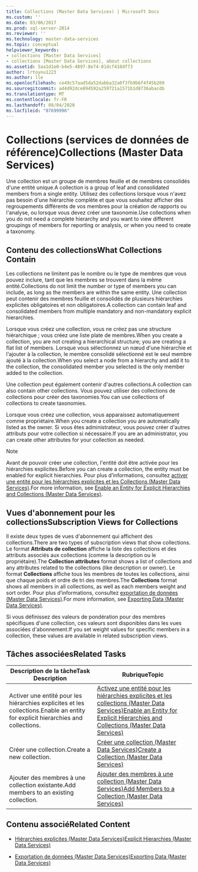 ```yaml
---
title: Collections (Master Data Services) | Microsoft Docs
ms.custom: ''
ms.date: 03/06/2017
ms.prod: sql-server-2014
ms.reviewer: ''
ms.technology: master-data-services
ms.topic: conceptual
helpviewer_keywords:
- collections [Master Data Services]
- collections [Master Data Services], about collections
ms.assetid: 5aa1d1e0-b4e5-4897-8e74-01dcf418df73
author: lrtoyou1223
ms.author: lle
ms.openlocfilehash: ce49c57aad5da52dabba32a0f3fb9b6f4f45b209
ms.sourcegitcommit: ad4d92dce894592a259721a1571b1d8736abacdb
ms.translationtype: MT
ms.contentlocale: fr-FR
ms.lasthandoff: 08/04/2020
ms.locfileid: "87699996"
---
```

# <a name="collections-master-data-services"></a><span data-ttu-id="ec0e6-102">Collections (services de données de référence)</span><span class="sxs-lookup"><span data-stu-id="ec0e6-102">Collections (Master Data Services)</span></span>
  <span data-ttu-id="ec0e6-103">Une collection est un groupe de membres feuille et de membres consolidés d'une entité unique.</span><span class="sxs-lookup"><span data-stu-id="ec0e6-103">A collection is a group of leaf and consolidated members from a single entity.</span></span> <span data-ttu-id="ec0e6-104">Utilisez des collections lorsque vous n'avez pas besoin d'une hiérarchie complète et que vous souhaitez afficher des regroupements différents de vos membres pour la création de rapports ou l'analyse, ou lorsque vous devez créer une taxonomie.</span><span class="sxs-lookup"><span data-stu-id="ec0e6-104">Use collections when you do not need a complete hierarchy and you want to view different groupings of members for reporting or analysis, or when you need to create a taxonomy.</span></span>  
  
## <a name="what-collections-contain"></a><span data-ttu-id="ec0e6-105">Contenu des collections</span><span class="sxs-lookup"><span data-stu-id="ec0e6-105">What Collections Contain</span></span>  
 <span data-ttu-id="ec0e6-106">Les collections ne limitent pas le nombre ou le type de membres que vous pouvez inclure, tant que les membres se trouvent dans la même entité.</span><span class="sxs-lookup"><span data-stu-id="ec0e6-106">Collections do not limit the number or type of members you can include, as long as the members are within the same entity.</span></span> <span data-ttu-id="ec0e6-107">Une collection peut contenir des membres feuille et consolidés de plusieurs hiérarchies explicites obligatoires et non obligatoires.</span><span class="sxs-lookup"><span data-stu-id="ec0e6-107">A collection can contain leaf and consolidated members from multiple mandatory and non-mandatory explicit hierarchies.</span></span>  
  
 <span data-ttu-id="ec0e6-108">Lorsque vous créez une collection, vous ne créez pas une structure hiérarchique ; vous créez une liste plate de membres.</span><span class="sxs-lookup"><span data-stu-id="ec0e6-108">When you create a collection, you are not creating a hierarchical structure; you are creating a flat list of members.</span></span> <span data-ttu-id="ec0e6-109">Lorsque vous sélectionnez un nœud d'une hiérarchie et l'ajouter à la collection, le membre consolidé sélectionné est le seul membre ajouté à la collection.</span><span class="sxs-lookup"><span data-stu-id="ec0e6-109">When you select a node from a hierarchy and add it to the collection, the consolidated member you selected is the only member added to the collection.</span></span>  
  
 <span data-ttu-id="ec0e6-110">Une collection peut également contenir d'autres collections.</span><span class="sxs-lookup"><span data-stu-id="ec0e6-110">A collection can also contain other collections.</span></span> <span data-ttu-id="ec0e6-111">Vous pouvez utiliser des collections de collections pour créer des taxonomies.</span><span class="sxs-lookup"><span data-stu-id="ec0e6-111">You can use collections of collections to create taxonomies.</span></span>  
  
 <span data-ttu-id="ec0e6-112">Lorsque vous créez une collection, vous apparaissez automatiquement comme propriétaire.</span><span class="sxs-lookup"><span data-stu-id="ec0e6-112">When you create a collection you are automatically listed as the owner.</span></span> <span data-ttu-id="ec0e6-113">Si vous êtes administrateur, vous pouvez créer d'autres attributs pour votre collection si nécessaire.</span><span class="sxs-lookup"><span data-stu-id="ec0e6-113">If you are an administrator, you can create other attributes for your collection as needed.</span></span>  
  
> [!NOTE]  
>  <span data-ttu-id="ec0e6-114">Avant de pouvoir créer une collection, l'entité doit être activée pour les hiérarchies explicites.</span><span class="sxs-lookup"><span data-stu-id="ec0e6-114">Before you can create a collection, the entity must be enabled for explicit hierarchies.</span></span> <span data-ttu-id="ec0e6-115">Pour plus d’informations, consultez [activer une entité pour les hiérarchies explicites et les Collections &#40;Master Data Services&#41;](enable-an-entity-for-explicit-hierarchies-and-collections-master-data-services.md).</span><span class="sxs-lookup"><span data-stu-id="ec0e6-115">For more information, see [Enable an Entity for Explicit Hierarchies and Collections &#40;Master Data Services&#41;](enable-an-entity-for-explicit-hierarchies-and-collections-master-data-services.md).</span></span>  
  
## <a name="subscription-views-for-collections"></a><span data-ttu-id="ec0e6-116">Vues d'abonnement pour les collections</span><span class="sxs-lookup"><span data-stu-id="ec0e6-116">Subscription Views for Collections</span></span>  
 <span data-ttu-id="ec0e6-117">Il existe deux types de vues d'abonnement qui affichent des collections.</span><span class="sxs-lookup"><span data-stu-id="ec0e6-117">There are two types of subscription views that show collections.</span></span> <span data-ttu-id="ec0e6-118">Le format **Attributs de collection** affiche la liste des collections et des attributs associés aux collections (comme la description ou le propriétaire).</span><span class="sxs-lookup"><span data-stu-id="ec0e6-118">The **Collection attributes** format shows a list of collections and any attributes related to the collections (like description or owner).</span></span> <span data-ttu-id="ec0e6-119">Le format **Collections** affiche tous les membres de toutes les collections, ainsi que chaque poids et ordre de tri des membres.</span><span class="sxs-lookup"><span data-stu-id="ec0e6-119">The **Collections** format shows all members in all collections, as well as each members weight and sort order.</span></span> <span data-ttu-id="ec0e6-120">Pour plus d’informations, consultez [exportation de données &#40;Master Data Services&#41;](overview-exporting-data-master-data-services.md).</span><span class="sxs-lookup"><span data-stu-id="ec0e6-120">For more information, see [Exporting Data &#40;Master Data Services&#41;](overview-exporting-data-master-data-services.md).</span></span>  
  
 <span data-ttu-id="ec0e6-121">Si vous définissez des valeurs de pondération pour des membres spécifiques d'une collection, ces valeurs sont disponibles dans les vues associées d'abonnement.</span><span class="sxs-lookup"><span data-stu-id="ec0e6-121">If you set weight values for specific members in a collection, these values are available in related subscription views.</span></span>  
  
## <a name="related-tasks"></a><span data-ttu-id="ec0e6-122">Tâches associées</span><span class="sxs-lookup"><span data-stu-id="ec0e6-122">Related Tasks</span></span>  
  
|<span data-ttu-id="ec0e6-123">Description de la tâche</span><span class="sxs-lookup"><span data-stu-id="ec0e6-123">Task Description</span></span>|<span data-ttu-id="ec0e6-124">Rubrique</span><span class="sxs-lookup"><span data-stu-id="ec0e6-124">Topic</span></span>|  
|----------------------|-----------|  
|<span data-ttu-id="ec0e6-125">Activer une entité pour les hiérarchies explicites et les collections.</span><span class="sxs-lookup"><span data-stu-id="ec0e6-125">Enable an entity for explicit hierarchies and collections.</span></span>|[<span data-ttu-id="ec0e6-126">Activez une entité pour les hiérarchies explicites et les collections &#40;Master Data Services&#41;</span><span class="sxs-lookup"><span data-stu-id="ec0e6-126">Enable an Entity for Explicit Hierarchies and Collections &#40;Master Data Services&#41;</span></span>](enable-an-entity-for-explicit-hierarchies-and-collections-master-data-services.md)|  
|<span data-ttu-id="ec0e6-127">Créer une collection.</span><span class="sxs-lookup"><span data-stu-id="ec0e6-127">Create a new collection.</span></span>|[<span data-ttu-id="ec0e6-128">Créer une collection &#40;Master Data Services&#41;</span><span class="sxs-lookup"><span data-stu-id="ec0e6-128">Create a Collection &#40;Master Data Services&#41;</span></span>](../../2014/master-data-services/create-a-collection-master-data-services.md)|  
|<span data-ttu-id="ec0e6-129">Ajouter des membres à une collection existante.</span><span class="sxs-lookup"><span data-stu-id="ec0e6-129">Add members to an existing collection.</span></span>|[<span data-ttu-id="ec0e6-130">Ajouter des membres à une collection &#40;Master Data Services&#41;</span><span class="sxs-lookup"><span data-stu-id="ec0e6-130">Add Members to a Collection &#40;Master Data Services&#41;</span></span>](../../2014/master-data-services/add-members-to-a-collection-master-data-services.md)|  
  
## <a name="related-content"></a><span data-ttu-id="ec0e6-131">Contenu associé</span><span class="sxs-lookup"><span data-stu-id="ec0e6-131">Related Content</span></span>  
  
-   [<span data-ttu-id="ec0e6-132">Hiérarchies explicites &#40;Master Data Services&#41;</span><span class="sxs-lookup"><span data-stu-id="ec0e6-132">Explicit Hierarchies &#40;Master Data Services&#41;</span></span>](../../2014/master-data-services/explicit-hierarchies-master-data-services.md)  
  
-   [<span data-ttu-id="ec0e6-133">Exportation de données &#40;Master Data Services&#41;</span><span class="sxs-lookup"><span data-stu-id="ec0e6-133">Exporting Data &#40;Master Data Services&#41;</span></span>](overview-exporting-data-master-data-services.md)  
  
  
